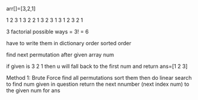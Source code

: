 arr[]=[3,2,1]

1 2 3
1 3 2
2 1 3
2 3 1
3 1 2
3 2 1

3 factorial possible ways = 3! = 6

have to write them in dictionary order
sorted order

find next permutation after given array num 

if given is 3 2 1 then u will fall back to the first num and return ans=[1 2 3]

Method 1: Brute Force
find all permutations 
sort them 
then do linear search to find num given in question
return the next nnumber (next index num) to the given num for ans



